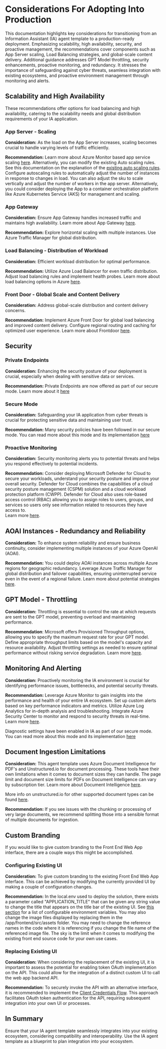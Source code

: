# Considerations For Adopting Into Production

This documentation highlights key considerations for transitioning from an Information Assistant (IA) agent template to a production-ready deployment. Emphasizing scalability, high availability, security, and proactive management, the recommendations cover components such as App Server scaling, Load Balancing strategies, and global-scale content delivery. Additional guidance addresses GPT Model throttling, security enhancements, proactive monitoring, and redundancy. It stresses the importance of safeguarding against cyber threats, seamless integration with existing ecosystems, and proactive environment management through monitoring and alerts.

## Scalability and High Availability

These recommendations offer options for load balancing and high availability, catering to the scalability needs and global distribution requirements of your IA application.

### App Server - Scaling

**Consideration:** As the load on the App Server increases, scaling becomes crucial to handle varying levels of traffic efficiently.

**Recommendation:** Learn more about Azure Monitor based app service scaling [here](https://learn.microsoft.com/en-us/azure/app-service/manage-automatic-scaling?tabs=azure-portal). Alternatively, you can modify the existing Auto scaling rules. See this documentation on the explanation of the [existing auto scaling rules](/docs/deployment/autoscale_sku.md). Configure autoscaling rules to automatically adjust the number of instances in response to changes in load. You can also adjust the sku to scale vertically and adjust the number of workers in the app server. Alternatively, you could  consider deploying the App to a container orchestration platform like Azure Kubernetes Service (AKS) for management and scaling.

### App Gateway

**Consideration:** Ensure App Gateway handles increased traffic and maintains high availability. Learn more about App Gateway [here](https://learn.microsoft.com/en-us/azure/application-gateway/overview).

**Recommendation:**
    Explore horizontal scaling with multiple instances.
    Use Azure Traffic Manager for global distribution.

### Load Balancing - Distribution of Workload

**Consideration:** Efficient workload distribution for optimal performance.

**Recommendation:**
Utilize Azure Load Balancer for even traffic distribution.
Adjust load balancing rules and implement health probes.
Learn more about load balancing options in Azure [here](https://learn.microsoft.com/en-us/azure/architecture/guide/technology-choices/load-balancing-overview).

### Front Door - Global Scale and Content Delivery

**Consideration:** Address global-scale distribution and content delivery concerns.

**Recommendation:**
Implement Azure Front Door for global load balancing and improved content delivery.
Configure regional routing and caching for optimized user experience.
Learn more about Frontdoor [here](https://learn.microsoft.com/en-us/azure/frontdoor/front-door-overview).

## Security

### Private Endpoints

**Consideration:** Enhancing the security posture of your deployment is crucial, especially when dealing with sensitive data or services.

**Recommendation:** Private Endpoints are now offered as part of our secure mode. Learn more about it [here](/docs/deployment/secure_deployment.md)

### Secure Mode

**Consideration:** Safeguarding your IA application from cyber threats is crucial for protecting sensitive data and maintaining user trust.

**Recommendation:** Many security policies have been followed in our secure mode. You can read more about this mode and its implementation [here](/docs/deployment/secure_deployment.md)

### Proactive Monitoring

**Consideration:** Security monitoring alerts you to potential threats and helps you respond effectively to potential incidents.

**Recommendation:** Consider deploying Microsoft Defender for Cloud to secure your workloads, understand your security posture and improve your overall security. Defender for Cloud combines the capabilities of a cloud security posture management (CSPM) solution and a cloud workload protection platform (CWPP). Defender for Cloud also uses role-based access control (RBAC) allowing you to assign roles to users, groups, and services so users only see information related to resources they have access to.  
Learn more [here](https://learn.microsoft.com/en-us/azure/defender-for-cloud/defender-for-cloud-introduction).

## AOAI Instances - Redundancy and Reliability

**Consideration:** To enhance system reliability and ensure business continuity, consider implementing multiple instances of your Azure OpenAI (AOAI).

**Recommendation:** You could deploy AOAI instances across multiple Azure regions for geographic redundancy. Leverage Azure Traffic Manager for global distribution and failover capabilities, ensuring uninterrupted service even in the event of a regional failure. Learn more about potential strategies [here](https://techcommunity.microsoft.com/t5/ai-azure-ai-services-blog/azure-openai-architecture-patterns-and-implementation-steps/ba-p/3979934).

## GPT Model - Throttling

**Consideration:** Throttling is essential to control the rate at which requests are sent to the GPT model, preventing overload and maintaining performance.

**Recommendation**: Microsoft offers Provisioned Throughput options, allowing you to specify the maximum request rate for your GPT model. Define appropriate throughput limits based on the model's capacity and resource availability. Adjust throttling settings as needed to ensure optimal performance without risking service degradation. Learn more [here](https://learn.microsoft.com/en-us/azure/ai-services/openai/concepts/provisioned-throughput).

## Monitoring And Alerting

**Consideration:** Proactively monitoring the IA environment is crucial for identifying performance issues, bottlenecks, and potential security threats.

**Recommendation:** Leverage Azure Monitor to gain insights into the performance and health of your entire IA ecosystem. Set up custom alerts based on key performance indicators and metrics. Utilize Azure Log Analytics for in-depth analysis and troubleshooting. Integrate Azure Security Center to monitor and respond to security threats in real-time.
Learn more [here](https://azure.microsoft.com/en-us/products/monitor/?ef_id=_k_2bb24bd93ec91aeba1fe2e4c90190298_k_&OCID=AIDcmm5edswduu_SEM__k_2bb24bd93ec91aeba1fe2e4c90190298_k_&msclkid=2bb24bd93ec91aeba1fe2e4c90190298).

Diagnostic settings have been enabled in IA as part of our secure mode. You can read more about this mode and its implementation [here](/docs/deployment/secure_deployment.md)

## Document Ingestion Limitations

**Consideration:** This agent template uses Azure Document Intelligence for PDF's and Unstructured.io for document processing. These tools have their own limitations when it comes to document sizes they can handle. The page limit and document size limits for PDFs on Document Intelligence can vary by subscription tier. Learn more about Document Intelligence [here](https://learn.microsoft.com/en-us/legal/cognitive-services/document-intelligence/characteristics-and-limitations).

More info on unstructured.io for other supported document types can be found [here](https://unstructured-io.github.io/unstructured/introduction.html).

**Recommendation:** If you see issues with the chunking or processing of very large documents, we recommend splitting those into a sensible format of multiple documents for ingestion.

## Custom Branding

If you would like to give custom branding to the Front End Web App interface, there are a couple ways this might be accomplished.

### Configuring Existing UI

**Consideration:** To give custom branding to the existing Front End Web App interface.
This can be achieved by modifying the currently provided UI by making a couple of configuration changes.

**Recommendation:** In the local.env used to deploy the solution, there exists a parameter called "APPLICATION_TITLE" that can be given any string value to change the title that appears on the title bar of the existing UI. See [this section](/docs/deployment/deployment.md#configure-env-files) for a list of configurable environment variables. You may also change the image files displayed by replacing them in the /app/frontend/src/assets folder. You may need to change the reference names in the code where it is referencing if you change the file name of the referenced image file. The sky is the limit when it comes to modifying the existing front end source code for your own use cases.

### Replacing Existing UI

**Consideration:** When considering the replacement of the existing UI, it is important to assess the potential for enabling token OAuth implementation on the API. This could allow for the integration of a distinct custom UI to call the web app backend API.

**Recommendation:** To securely invoke the API with an alternative interface, it is recommended to implement the [Client Credentials Flow](/docs/deployment/client_credentials_flow.md). This approach facilitates OAuth token authentication for the API, requiring subsequent integration into your own UI or processes.

## In Summary

 Ensure that your IA agent template seamlessly integrates into your existing ecosystem, considering compatibility and interoperability. Use the IA agent template as a blueprint to plan integration into your ecosystem.
